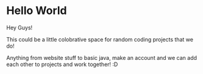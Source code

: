 # Hello World

Hey Guys!

This could be a little colobrative space for random coding projects that we do!

Anything from website stuff to basic java, make an account and we can add each other to projects and work together! :D
